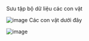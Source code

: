 Sưu tập bộ dữ liệu các con vật 

![image](https://github.com/HiepF5/CNN_Animal_Classification/assets/102934325/84dc2cc7-c52e-4790-a1e0-8fee4d4804d4)
Các con vật dưới đây

![image](https://github.com/HiepF5/CNN_Animal_Classification/assets/102934325/c5676ed8-f8ed-49b6-b438-20af3583782a)

